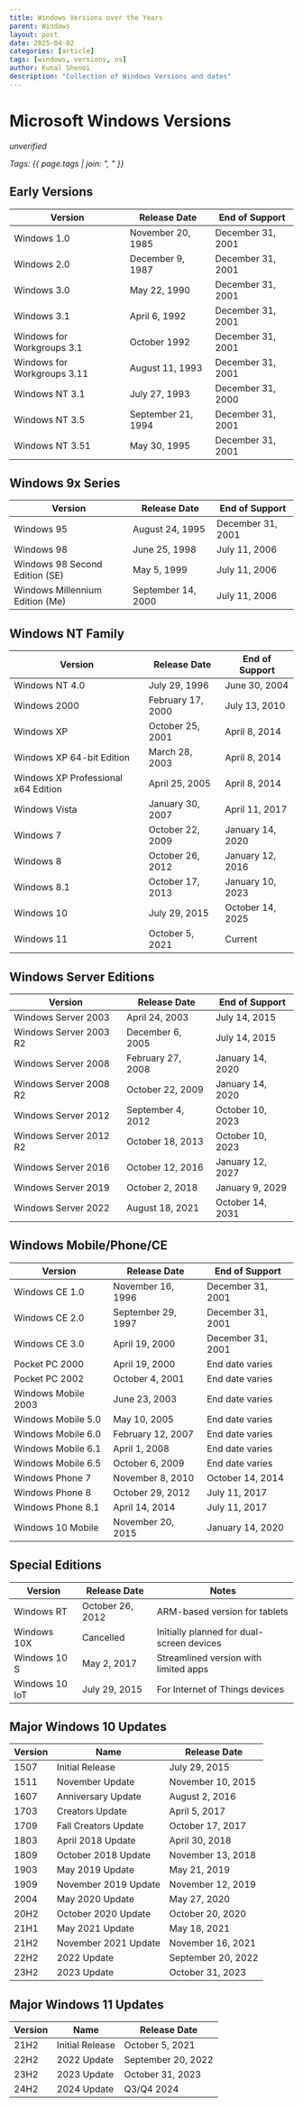 ```yaml
---
title: Windows Versions over the Years
parent: Windows
layout: post
date: 2025-04-02
categories: [article]
tags: [windows, versions, os]
author: Kunal Shenoi
description: "Collection of Windows Versions and dates"
---
```

# Microsoft Windows Versions

*unverified*

*Tags: {{ page.tags | join: ", " }}*

## Early Versions

| Version | Release Date | End of Support |
|---------|-------------|----------------|
| Windows 1.0 | November 20, 1985 | December 31, 2001 |
| Windows 2.0 | December 9, 1987 | December 31, 2001 |
| Windows 3.0 | May 22, 1990 | December 31, 2001 |
| Windows 3.1 | April 6, 1992 | December 31, 2001 |
| Windows for Workgroups 3.1 | October 1992 | December 31, 2001 |
| Windows for Workgroups 3.11 | August 11, 1993 | December 31, 2001 |
| Windows NT 3.1 | July 27, 1993 | December 31, 2000 |
| Windows NT 3.5 | September 21, 1994 | December 31, 2001 |
| Windows NT 3.51 | May 30, 1995 | December 31, 2001 |

## Windows 9x Series

| Version | Release Date | End of Support |
|---------|-------------|----------------|
| Windows 95 | August 24, 1995 | December 31, 2001 |
| Windows 98 | June 25, 1998 | July 11, 2006 |
| Windows 98 Second Edition (SE) | May 5, 1999 | July 11, 2006 |
| Windows Millennium Edition (Me) | September 14, 2000 | July 11, 2006 |

## Windows NT Family

| Version | Release Date | End of Support |
|---------|-------------|----------------|
| Windows NT 4.0 | July 29, 1996 | June 30, 2004 |
| Windows 2000 | February 17, 2000 | July 13, 2010 |
| Windows XP | October 25, 2001 | April 8, 2014 |
| Windows XP 64-bit Edition | March 28, 2003 | April 8, 2014 |
| Windows XP Professional x64 Edition | April 25, 2005 | April 8, 2014 |
| Windows Vista | January 30, 2007 | April 11, 2017 |
| Windows 7 | October 22, 2009 | January 14, 2020 |
| Windows 8 | October 26, 2012 | January 12, 2016 |
| Windows 8.1 | October 17, 2013 | January 10, 2023 |
| Windows 10 | July 29, 2015 | October 14, 2025 |
| Windows 11 | October 5, 2021 | Current |

## Windows Server Editions

| Version                | Release Date      | End of Support   |
| ---------------------- | ----------------- | ---------------- |
| Windows Server 2003    | April 24, 2003    | July 14, 2015    |
| Windows Server 2003 R2 | December 6, 2005  | July 14, 2015    |
| Windows Server 2008    | February 27, 2008 | January 14, 2020 |
| Windows Server 2008 R2 | October 22, 2009  | January 14, 2020 |
| Windows Server 2012    | September 4, 2012 | October 10, 2023 |
| Windows Server 2012 R2 | October 18, 2013  | October 10, 2023 |
| Windows Server 2016    | October 12, 2016  | January 12, 2027 |
| Windows Server 2019    | October 2, 2018   | January 9, 2029  |
| Windows Server 2022    | August 18, 2021   | October 14, 2031 |

## Windows Mobile/Phone/CE

| Version | Release Date | End of Support |
|---------|-------------|----------------|
| Windows CE 1.0 | November 16, 1996 | December 31, 2001 |
| Windows CE 2.0 | September 29, 1997 | December 31, 2001 |
| Windows CE 3.0 | April 19, 2000 | December 31, 2001 |
| Pocket PC 2000 | April 19, 2000 | End date varies |
| Pocket PC 2002 | October 4, 2001 | End date varies |
| Windows Mobile 2003 | June 23, 2003 | End date varies |
| Windows Mobile 5.0 | May 10, 2005 | End date varies |
| Windows Mobile 6.0 | February 12, 2007 | End date varies |
| Windows Mobile 6.1 | April 1, 2008 | End date varies |
| Windows Mobile 6.5 | October 6, 2009 | End date varies |
| Windows Phone 7 | November 8, 2010 | October 14, 2014 |
| Windows Phone 8 | October 29, 2012 | July 11, 2017 |
| Windows Phone 8.1 | April 14, 2014 | July 11, 2017 |
| Windows 10 Mobile | November 20, 2015 | January 14, 2020 |

## Special Editions

| Version | Release Date | Notes |
|---------|-------------|-------|
| Windows RT | October 26, 2012 | ARM-based version for tablets |
| Windows 10X | Cancelled | Initially planned for dual-screen devices |
| Windows 10 S | May 2, 2017 | Streamlined version with limited apps |
| Windows 10 IoT | July 29, 2015 | For Internet of Things devices |

## Major Windows 10 Updates

| Version | Name | Release Date |
|---------|------|-------------|
| 1507 | Initial Release | July 29, 2015 |
| 1511 | November Update | November 10, 2015 |
| 1607 | Anniversary Update | August 2, 2016 |
| 1703 | Creators Update | April 5, 2017 |
| 1709 | Fall Creators Update | October 17, 2017 |
| 1803 | April 2018 Update | April 30, 2018 |
| 1809 | October 2018 Update | November 13, 2018 |
| 1903 | May 2019 Update | May 21, 2019 |
| 1909 | November 2019 Update | November 12, 2019 |
| 2004 | May 2020 Update | May 27, 2020 |
| 20H2 | October 2020 Update | October 20, 2020 |
| 21H1 | May 2021 Update | May 18, 2021 |
| 21H2 | November 2021 Update | November 16, 2021 |
| 22H2 | 2022 Update | September 20, 2022 |
| 23H2 | 2023 Update | October 31, 2023 |

## Major Windows 11 Updates

| Version | Name | Release Date |
|---------|------|-------------|
| 21H2 | Initial Release | October 5, 2021 |
| 22H2 | 2022 Update | September 20, 2022 |
| 23H2 | 2023 Update | October 31, 2023 |
| 24H2 | 2024 Update | Q3/Q4 2024 |
